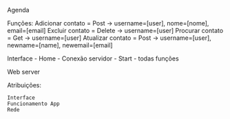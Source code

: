 Agenda

Funções:
	Adicionar contato = Post -> username=[user], nome=[nome], email=[email]
	Excluir contato = Delete -> username=[user]
	Procurar contato = Get -> username=[user]
	Atualizar contato = Post -> username=[user], newname=[name], newemail=[email]


Interface
	- Home - Conexão servidor
	- Start - todas funções

Web server

Atribuições:

	Interface
	Funcionamento App
	Rede 
